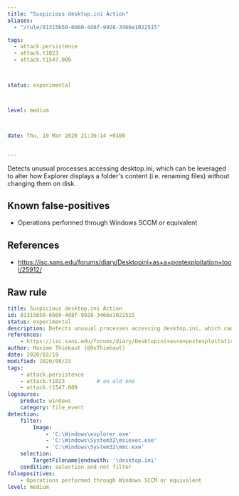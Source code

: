 ```yaml
---
title: "Suspicious desktop.ini Action"
aliases:
  - "/rule/81315b50-6b60-4d8f-9928-3466e1022515"

tags:
  - attack.persistence
  - attack.t1023
  - attack.t1547.009



status: experimental



level: medium



date: Thu, 19 Mar 2020 21:36:14 +0100


---
```


Detects unusual processes accessing desktop.ini, which can be leveraged to alter how Explorer displays a folder's content (i.e. renaming files) without changing them on disk.

<!--more-->


## Known false-positives

* Operations performed through Windows SCCM or equivalent



## References

* https://isc.sans.edu/forums/diary/Desktopini+as+a+postexploitation+tool/25912/


## Raw rule
```yaml
title: Suspicious desktop.ini Action
id: 81315b50-6b60-4d8f-9928-3466e1022515
status: experimental
description: Detects unusual processes accessing desktop.ini, which can be leveraged to alter how Explorer displays a folder's content (i.e. renaming files) without changing them on disk.
references:
    - https://isc.sans.edu/forums/diary/Desktopini+as+a+postexploitation+tool/25912/
author: Maxime Thiebaut (@0xThiebaut)
date: 2020/03/19
modified: 2020/08/23
tags:
    - attack.persistence
    - attack.t1023          # an old one
    - attack.t1547.009
logsource:
    product: windows
    category: file_event
detection:
    filter:
        Image:
            - 'C:\Windows\explorer.exe'
            - 'C:\Windows\System32\msiexec.exe'
            - 'C:\Windows\System32\mmc.exe'
    selection:
        TargetFilename|endswith: '\desktop.ini'
    condition: selection and not filter
falsepositives:
    - Operations performed through Windows SCCM or equivalent
level: medium

```
